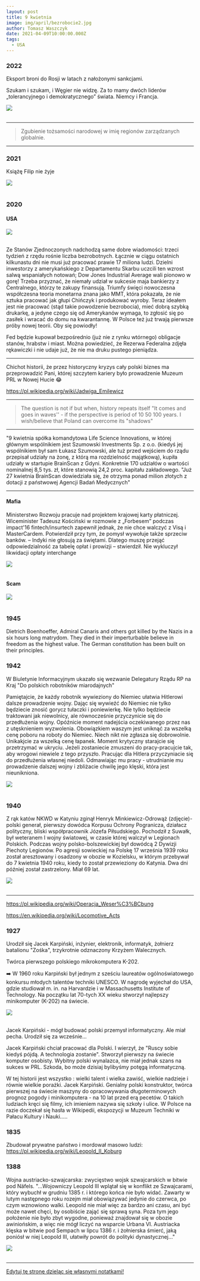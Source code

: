```yaml
---
layout: post
title: 9 kwietnia
image: img/april/bezrobocie2.jpg
author: Tomasz Waszczyk
date: 2021-04-09T10:00:00.000Z
tags:
  - USA
---
```


### 2022

Eksport broni do Rosji w latach z nałożonymi sankcjami.

Szukam i szukam, i Węgier nie widzę. Za to mamy dwóch liderów „tolerancyjnego i demokratycznego” świata. Niemcy i Francja.

<img src="./img/april/eksportbroni.jpeg"><br><br>

---

> Zgubienie tożsamości narodowej w imię regionów zarządzanych globalnie.

---

### 2021

Książę Filip nie żyje

<img src="./img/april/filip.jpg"><br><br>

### 2020

#### USA

<img src="./img/april/bezrobocie2.jpg"/><br><br>

Ze Stanów Zjednoczonych nadchodzą same dobre wiadomości: trzeci tydzień z rzędu rośnie liczba bezrobotnych. Łącznie w ciągu ostatnich kilkunastu dni nie musi już pracować prawie 17 miliona ludzi. Dzielni inwestorzy z amerykańskiego z Departamentu Skarbu uczcili ten wzrost salwą wspaniałych notowań; Dow Jones Industrial Average wali pionowo w gorę! Trzeba przyznać, że niemały udział w sukcesie maja bankierzy z Centralnego, którzy te zakupy finansują. Triumfy święci nowoczesna współczesna teoria monetarna znana jako MMT, która pokazała, że nie sztuka pracować jak głupi Chińczyk i produkować wyroby. Teraz ideałem jest nie pracować (stąd takie powodzenie bezrobocia), mieć dobrą szybką drukarkę, a jedyne czego się od Amerykanów wymaga, to zgłosić się po zasiłek i wracać do domu na kwarantannę. W Polsce też już trwają pierwsze próby nowej teorii. Oby się powiodły!

Fed będzie kupował bezpośrednio (już nie z rynku wtórnego) obligacje stanów, hrabstw i miast. Można powiedzieć, że Rezerwa Federalna zdjęła rękawiczki i nie udaje już, że nie ma druku pustego pieniądza.

---

Chichot historii, że przez historyczny kryzys cały polski biznes ma przeprowadzić Pani, której szczytem kariery było prowadzenie Muzeum PRL w Nowej Hucie 😂

https://pl.wikipedia.org/wiki/Jadwiga_Emilewicz

---

> The question is not if but when, history repeats itself "It comes and goes in waves'' - if the perspective is period of 10 50 100 years. I wish/believe that Poland can overcome its "shadows"

---

"9 kwietnia spółka komandytowa Life Science Innovations, w której głównym wspólnikiem jest Szumowski Investments Sp. z o.o. (kiedyś jej wspólnikiem był sam Łukasz Szumowski, ale tuż przed wejściem do rządu przepisał udziały na żonę, z którą ma rozdzielność majątkową), kupiła udziały w startupie BrainScan z Gdyni. Konkretnie 170 udziałów o wartości nominalnej 8,5 tys. zł, które stanowią 24,2 proc. kapitału zakładowego. "Już 27 kwietnia BrainScan dowiedziała się, że otrzyma ponad milion złotych z dotacji z państwowej Agencji Badań Medycznych"

---

#### Mafia

Ministerstwo Rozwoju pracuje nad projektem krajowej karty płatniczej. Wiceminister Tadeusz Kościński w rozmowie z „Forbesem” podczas impact'16 fintech/insurtech zapewnił jednak, że nie chce walczyć z Visą i MasterCardem. Potwierdził przy tym, że pomysł wywołuje także sprzeciw banków. – Indyki nie głosują za świętami. Dlatego muszę przejąć odpowiedzialność za tabelę opłat i prowizji – stwierdził. Nie wykluczył likwidacji opłaty interchange

<img src="./img/april/koscinski.png"/><br><br>

#### Scam

<img src="./img/april/scam.png"/><br><br>

### 1945

Dietrich Boenhoeffer, Admiral Canaris and others got killed by the Nazis in a six hours long matrydom. They died in their imperturbable believe in freedom as the highest value. The German constitution has been built on their principles.

### 1942

W Biuletynie Informacyjnym ukazało się wezwanie Delegatury Rządu RP na Kraj "Do polskich robotników miarodajnych"

Pamiętajcie, że każdy robotnik wywieziony do Niemiec ułatwia Hitlerowi dalsze prowadzenie wojny. Dając się wywieźć do Niemiec nie tylko będziecie znosić gorycz tułaczki i poniewierkę. Nie tylko będziecie traktowani jak niewolnicy, ale równocześnie przyczynicie się do przedłużenia wojny. Opóźnicie moment nadejścia oczekiwanego przez nas z utęsknieniem wyzwolenia. Obowiązkiem waszym jest uniknąć za wszelką cenę poboru na roboty do Niemiec. Niech nikt nie zgłasza się dobrowolnie. Unikakjcie za wszelką cenę łapanek. Moment krytyczny starajcie się przetrzymać w ukryciu. Jeżeli zostaniecie zmuszeni do pracy-pracujcie tak, aby wrogowi niewiele z tego przyszło. Pracując dla Hitlera przyczyniacie się do przedłużenia własnej niedoli. Odmawiając mu pracy - utrudnianie mu prowadzenie dalszej wojny i zbliżacie chwilę jego klęski, która jest nieunikniona.

<img src="./img/april/robotnicy.jpg"/><br><br>

### 1940

Z rąk katów NKWD w Katyniu zginął Henryk Minkiewicz-Odrowąż (zdjęcie)- polski generał, pierwszy dowódca Korpusu Ochrony Pogranicza, działacz polityczny, bliski współpracownik Józefa Piłsudskiego.
Pochodził z Suwałk, był weteranem I wojny światowej, w czasie której walczył w Legionach Polskich. Podczas wojny polsko-bolszewickiej był dowódcą 2 Dywizji Piechoty Legionów.
Po agresji sowieckiej na Polskę 17 września 1939 roku został aresztowany i osadzony w obozie w Kozielsku, w którym przebywał do 7 kwietnia 1940 roku, kiedy to został przewieziony do Katynia. Dwa dni później został zastrzelony.
Miał 69 lat.

<img src="./img/april/odrowaz.jpg"/><br><br>

---

<https://pl.wikipedia.org/wiki/Operacja_Weser%C3%BCbung>

<https://en.wikipedia.org/wiki/Locomotive_Acts>

### 1927

Urodził się Jacek Karpiński, inżynier, elektronik, informatyk, żołnierz batalionu "Zośka", trzykrotnie odznaczony Krzyżem Walecznych.

Twórca pierwszego polskiego mikrokomputera K-202.

➡️ W 1960 roku Karpiński był jednym z sześciu laureatów ogólnoświatowego konkursu młodych talentów techniki UNESCO.
W nagrodę wyjechał do USA, gdzie studiował m. in. na Harvardzie i w Massachusetts Institute of Technology.
Na początku lat 70-tych XX wieku stworzył najlepszy minikomputer (K-202) na świecie.

<img src="./img/april/karpinski.jpg"/><br><br>

Jacek Karpiński - mógł budować polski przemysł informatyczny. Ale miał pecha. Urodził się za wcześnie...

Jacek Karpiński chciał pracować dla Polski. I wierzył, że "Ruscy sobie kiedyś pójdą. A technologia zostanie". Stworzył pierwszy na świecie komputer osobisty. Wybitny polski wynalazca, nie miał jednak szans na sukces w PRL. Szkoda, bo może dzisiaj bylibyśmy potęgą informatyczną.

W tej historii jest wszystko : wielki talent i wielka zawiść, wielkie nadzieje i równie wielkie porażki. Jacek Karpiński. Genialny polski konstruktor, twórca pierwszej na świecie maszyny do opracowywania długoterminowych prognoz pogody i minikomputera - na 10 lat przed erą pecetów. O takich ludziach kręci się filmy, ich imieniem nazywa się szkoły i ulice. W Polsce na razie doczekał się hasła w Wikipedii, ekspozycji w Muzeum Techniki w Pałacu Kultury i Nauki.....

### 1835

Zbudował prywatne państwo i mordował masowo ludzi: https://pl.wikipedia.org/wiki/Leopold_II_Koburg

### 1388

Wojna austriacko-szwajcarska: zwycięstwo wojsk szwajcarskich w bitwie pod Näfels.
"...Wojowniczy Leopold III wplątał się w konflikt ze Szwajcarami, który wybuchł w grudniu 1385 r. i którego końca nie było widać. Zawarty w lutym następnego roku rozejm miał obowiązywać jedynie do czerwca, po czym wznowiono walki. Leopold nie miał więc za bardzo ani czasu, ani być może nawet chęci, by osobiście zająć się sprawą syna. Poza tym jego położenie nie było zbyt wygodne, ponieważ znajdował się w obozie awiniońskim, a więc nie mógł liczyć na wsparcie Urbana VI. Austriacka klęska w bitwie pod Sempach w lipcu 1386 r. i żołnierska śmierć, jaką poniósł w niej Leopold III, ułatwiły powrót do polityki dynastycznej..."

<img src="./img/april/nafels.jpg"><br><br>

---

<a href="https://github.com/TomaszWaszczyk/historia.waszczyk.com/edit/master/src/content/april-9.md" target="_blank">Edytuj tę stronę dzieląc się własnymi notatkami!</a>
